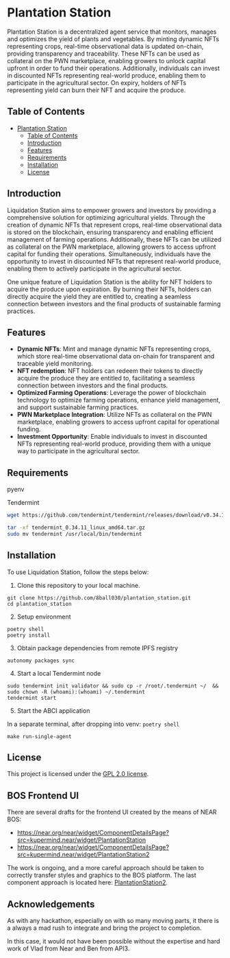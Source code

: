 # Plantation Station

Plantation Station is a decentralized agent service that monitors, manages and optimizes the yield of plants and vegetables. By minting dynamic NFTs representing crops, real-time observational data is updated on-chain, providing transparency and traceability. These NFTs can be used as collateral on the PWN marketplace, enabling growers to unlock capital upfront in order to fund their operations. Additionally, individuals can invest in discounted NFTs representing real-world produce, enabling them to participate in the agricultural sector. On expiry, holders of NFTs representing yield can burn their NFT and acquire the produce. 

## Table of Contents

- [Plantation Station](#plantation-station)
  - [Table of Contents](#table-of-contents)
  - [Introduction](#introduction)
  - [Features](#features)
  - [Requirements](#requirements)
  - [Installation](#installation)
  - [License](#license)

## Introduction

Liquidation Station aims to empower growers and investors by providing a comprehensive solution for optimizing agricultural yields. Through the creation of dynamic NFTs that represent crops, real-time observational data is stored on the blockchain, ensuring transparency and enabling efficient management of farming operations. Additionally, these NFTs can be utilized as collateral on the PWN marketplace, allowing growers to access upfront capital for funding their operations. Simultaneously, individuals have the opportunity to invest in discounted NFTs that represent real-world produce, enabling them to actively participate in the agricultural sector.

One unique feature of Liquidation Station is the ability for NFT holders to acquire the produce upon expiration. By burning their NFTs, holders can directly acquire the yield they are entitled to, creating a seamless connection between investors and the final products of sustainable farming practices.

## Features

- **Dynamic NFTs**: Mint and manage dynamic NFTs representing crops, which store real-time observational data on-chain for transparent and traceable yield monitoring.
- **NFT redemption**: NFT holders can redeem their tokens to directly acquire the produce they are entitled to, facilitating a seamless connection between investors and the final products.
- **Optimized Farming Operations**: Leverage the power of blockchain technology to optimize farming operations, enhance yield management, and support sustainable farming practices.
-  **PWN Marketplace Integration**: Utilize NFTs as collateral on the PWN marketplace, enabling growers to access upfront capital for operational funding.
- **Investment Opportunity**: Enable individuals to invest in discounted NFTs representing real-world produce, providing them with a unique way to participate in the agricultural sector.

## Requirements

pyenv

Tendermint
```bash
wget https://github.com/tendermint/tendermint/releases/download/v0.34.11/tendermint_0.34.11_linux_amd64.tar.gz

tar -xf tendermint_0.34.11_linux_amd64.tar.gz
sudo mv tendermint /usr/local/bin/tendermint
```

## Installation

To use Liquidation Station, follow the steps below:

1. Clone this repository to your local machine.

```shell
git clone https://github.com/8ball030/plantation_station.git
cd plantation_station
```

2. Setup environment
```shell
poetry shell
poetry install
```

3. Obtain package dependencies from remote IPFS registry
```shell
autonomy packages sync
```

4. Start a local Tendermint node

```shell
sudo tendermint init validator && sudo cp -r /root/.tendermint ~/  && sudo chown -R (whoami):(whoami) ~/.tendermint
tendermint start
```

5. Start the ABCI application

In a separate terminal, after dropping into venv: `poetry shell`

```shell
make run-single-agent
```


## License

This project is licensed under the [GPL 2.0 license](./LICENSE).

## BOS Frontend UI
There are several drafts for the frontend UI created by the means of NEAR BOS:
- https://near.org/near/widget/ComponentDetailsPage?src=kupermind.near/widget/PlantationStation
- https://near.org/near/widget/ComponentDetailsPage?src=kupermind.near/widget/PlantationStation2

The work is ongoing, and a more careful approach should be taken to correctly transfer styles and graphics to the BOS platform.
The last component approach is located here: [PlantationStation2](https://github.com/8ball030/plantation_station/blob/main/bos/PlantationStation2.tsx).

## Acknowledgements
As with any hackathon, especially on with so many moving parts, it there is a always a mad rush to integrate and bring the project to completion.

In this case, it would not have been possible without the expertise and hard work of Vlad from Near and Ben from API3.
